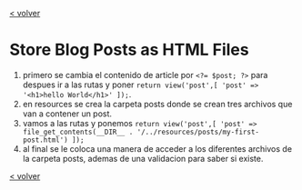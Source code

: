 [< volver](../../README.md)
# Store Blog Posts as HTML Files
1. primero se cambia el contenido de article por ``<?= $post; ?>`` para despues ir a las rutas y poner ``return view('post',[
        'post' => '<h1>hello World</h1>'
    ]);``.
2. en resources se crea la carpeta posts donde se crean tres archivos que van a contener un post.
3. vamos a las rutas y ponemos ``return view('post',[
        'post' => file_get_contents(__DIR__ . '/../resources/posts/my-first-post.html')
    ]);``
4. al final se le coloca una manera de acceder a los diferentes archivos de la carpeta posts, ademas de una validacion para saber si existe.

[< volver](../../README.md)